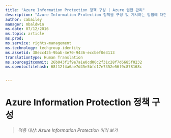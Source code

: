 ```yaml
---
title: "Azure Information Protection 정책 구성 | Azure 권한 관리"
description: "Azure Information Protection 정책을 구성 및 게시하는 방법에 대한 자세한 정보입니다."
author: cabailey
manager: mbaldwin
ms.date: 07/12/2016
ms.topic: article
ms.prod: 
ms.service: rights-management
ms.technology: techgroup-identity
ms.assetid: 38ecc425-9bab-4e70-9436-eccbef0e3113
translationtype: Human Translation
ms.sourcegitcommit: 26b043f1f9e7a1e0cd00c2f31c28f7d6685f0232
ms.openlocfilehash: 68f12f4a6ae7d45e5bfd17e7352e56f9c878168c


---
```


# Azure Information Protection 정책 구성 

>*적용 대상: Azure Information Protection 미리 보기*




<!--HONumber=Aug16_HO4-->


